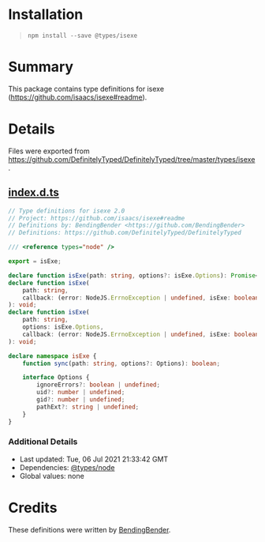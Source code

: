 # Installation
> `npm install --save @types/isexe`

# Summary
This package contains type definitions for isexe (https://github.com/isaacs/isexe#readme).

# Details
Files were exported from https://github.com/DefinitelyTyped/DefinitelyTyped/tree/master/types/isexe.
## [index.d.ts](https://github.com/DefinitelyTyped/DefinitelyTyped/tree/master/types/isexe/index.d.ts)
````ts
// Type definitions for isexe 2.0
// Project: https://github.com/isaacs/isexe#readme
// Definitions by: BendingBender <https://github.com/BendingBender>
// Definitions: https://github.com/DefinitelyTyped/DefinitelyTyped

/// <reference types="node" />

export = isExe;

declare function isExe(path: string, options?: isExe.Options): Promise<boolean>;
declare function isExe(
    path: string,
    callback: (error: NodeJS.ErrnoException | undefined, isExe: boolean) => void
): void;
declare function isExe(
    path: string,
    options: isExe.Options,
    callback: (error: NodeJS.ErrnoException | undefined, isExe: boolean) => void
): void;

declare namespace isExe {
    function sync(path: string, options?: Options): boolean;

    interface Options {
        ignoreErrors?: boolean | undefined;
        uid?: number | undefined;
        gid?: number | undefined;
        pathExt?: string | undefined;
    }
}

````

### Additional Details
 * Last updated: Tue, 06 Jul 2021 21:33:42 GMT
 * Dependencies: [@types/node](https://npmjs.com/package/@types/node)
 * Global values: none

# Credits
These definitions were written by [BendingBender](https://github.com/BendingBender).
